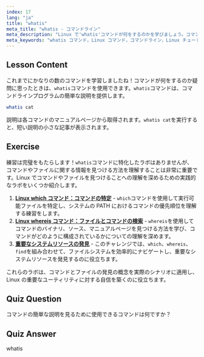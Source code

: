 ```yaml
---
index: 17
lang: "ja"
title: "whatis"
meta_title: "whatis - コマンドライン"
meta_description: "Linux で'whatis'コマンドが何をするのかを学びましょう。コマンドの簡単な説明を素早く取得できます。Linux コマンドを理解するための初心者にとって不可欠です。"
meta_keywords: "whatis コマンド，Linux コマンド，コマンドライン，Linux チュートリアル，初心者向け Linux, コマンド説明，Linux ガイド"
---
```


## Lesson Content

これまでにかなりの数のコマンドを学習しましたね！コマンドが何をするのか疑問に思ったときは、`whatis`コマンドを使用できます。`whatis`コマンドは、コマンドラインプログラムの簡単な説明を提供します。

```bash
whatis cat
```

説明は各コマンドのマニュアルページから取得されます。`whatis cat`を実行すると、短い説明の小さな記事が表示されます。

## Exercise

練習は完璧をもたらします！`whatis`コマンドに特化したラボはありませんが、コマンドやファイルに関する情報を見つける方法を理解することは非常に重要です。Linux でコマンドやファイルを見つけることへの理解を深めるための実践的なラボをいくつか紹介します。

1. **[Linux which コマンド：コマンドの特定](https://labex.io/ja/labs/linux-linux-which-command-command-locating-215210)** - `which`コマンドを使用して実行可能ファイルを特定し、システムの PATH におけるコマンドの優先順位を理解する練習をします。
2. **[Linux whereis コマンド：ファイルとコマンドの検索](https://labex.io/ja/labs/linux-linux-whereis-command-file-and-command-finding-215211)** - `whereis`を使用してコマンドのバイナリ、ソース、マニュアルページを見つける方法を学び、コマンドがどのように構成されているかについての理解を深めます。
3. **[重要なシステムリソースの発見](https://labex.io/ja/labs/linux-discover-critical-system-resources-388032)** - このチャレンジでは、`which`、`whereis`、`find`を組み合わせて、ファイルシステムを効率的にナビゲートし、重要なシステムリソースを発見するのに役立ちます。

これらのラボは、コマンドとファイルの発見の概念を実際のシナリオに適用し、Linux の重要なユーティリティに対する自信を築くのに役立ちます。

## Quiz Question

コマンドの簡単な説明を見るために使用できるコマンドは何ですか？

## Quiz Answer

whatis
